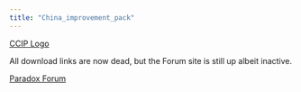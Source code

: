 ```yaml
---
title: "China_improvement_pack"
---
```


[CCIP
Logo](/index.php?title=Special:Upload&wpDestFile=Ccipbanner.jpg "File:Ccipbanner.jpg")

All download links are now dead, but the Forum site is still up albeit
inactive.

[Paradox
Forum](http://forum.paradoxplaza.com/forum/showthread.php?t=308597&page=1&pp=20)
